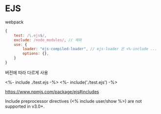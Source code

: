 # EJS

webpack

```javascript
{
    test: /\.ejs$/,
    exclude: /node_modules/, // 제외
    use: {
        loader: "ejs-compiled-loader", // ejs-loader 은 <%-include ... %> 작동안함, ejs-compiled-loader 사용
        options: {},
    }
}
```

버전에 따라 다르게 사용

<%- include ./test.ejs -%>
<%- include('./test.ejs') -%>

https://www.npmjs.com/package/ejs#includes

Include preprocessor directives (<% include user/show %>) are not supported in v3.0+.
